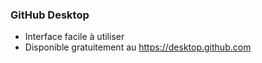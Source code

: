 ### GitHub Desktop

* Interface facile à utiliser
* Disponible gratuitement au https://desktop.github.com
